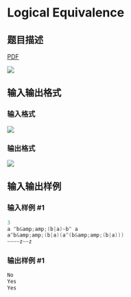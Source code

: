 # Logical Equivalence

## 题目描述

[problemUrl]: https://uva.onlinejudge.org/index.php?option=com_onlinejudge&Itemid=8&category=871&page=show_problem&problem=5118

[PDF](https://uva.onlinejudge.org/external/131/p13195.pdf)

![](https://cdn.luogu.com.cn/upload/vjudge_pic/UVA13195/e4e87279004678b69c53f6f1e2c2afed336007b8.png)

## 输入输出格式

### 输入格式

![](https://cdn.luogu.com.cn/upload/vjudge_pic/UVA13195/1a910a638ed7483c982b6de89900fc2627ba0db0.png)

### 输出格式

![](https://cdn.luogu.com.cn/upload/vjudge_pic/UVA13195/c53c91846b0a122fa24fa7b8d8c40be79f01c426.png)

## 输入输出样例

### 输入样例 #1

```cpp
3
a ^b&amp;amp;(b|a)~b^ a
a^b&amp;amp;(b|a)(a^(b&amp;amp;(b|a)))
~~~~z~~z
```


### 输出样例 #1

```cpp
No
Yes
Yes
```


